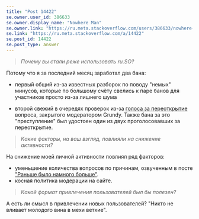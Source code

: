 ```yaml
---
title: "Post 14422"
se.owner.user_id: 386633
se.owner.display_name: "Nowhere Man"
se.owner.link: "https://ru.meta.stackoverflow.com/users/386633/nowhere-man"
se.link: "https://ru.meta.stackoverflow.com/a/14422"
se.post_id: 14422
se.post_type: answer
---
```

<blockquote>
<p><em>Почему вы стали реже использовать ru.SO?</em></p>
</blockquote>
<p>Потому что я за последний месяц заработал два бана:</p>
<ul>
<li><p>первый общий из-за известных разборок по поводу &quot;немых&quot; минусов, которые по большому счёту свелись к паре банов для участников просто из-за лишнего шума</p>
</li>
<li><p>второй свежий в очередях проверок из-за <a href="https://ru.stackoverflow.com/review/reopen/945408">голоса за переоткрытие</a> вопроса, закрытого модератором Grundy.  Также бана за это &quot;преступление&quot; был удостоен один из двух проголосовавших за переоткрытие.</p>
</li>
</ul>
<blockquote>
<p><em>Какие факторы, на ваш взгляд, повлияли на снижение активности?</em></p>
</blockquote>
<p>На снижение моей личной активности повлиял ряд факторов:</p>
<ul>
<li>уменьшение количества вопросов по причинам, озвученным в посте <a href="https://ru.meta.stackoverflow.com/questions/14381/">&quot;Раньше было намного больше&quot;</a>.</li>
<li>косная политика модерации на сайте.</li>
</ul>
<blockquote>
<p><em>Какой формат привлечения пользователей был бы полезен?</em></p>
</blockquote>
<p>А есть ли смысл в привлечении новых пользователей?  &quot;Никто не вливает молодого вина в мехи ветхие&quot;.</p>
